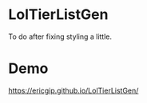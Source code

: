 # LolTierListGen

To do after fixing styling a little.

# Demo 

https://ericgip.github.io/LolTierListGen/
